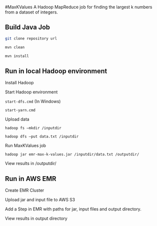 #MaxKValues
A Hadoop MapReduce job for finding the largest k numbers from a dataset of integers.

## Build Java Job

```bash
git clone repository url

mvn clean

mvn install
```

## Run in local Hadoop environment
Install Hadoop

Start Hadoop environment

```start-dfs.cmd``` (In Windows)

```start-yarn.cmd```

Upload data

```hadoop fs –mkdir /inputdir```

```hadoop dfs –put data.txt /inputdir```

Run MaxKValues job

```hadoop jar emr-max-k-values.jar /inputdir/data.txt /outputdir/```

View results in /outputdir/

## Run in AWS EMR

Create EMR Cluster

Upload jar and input file to AWS S3

Add a Step in EMR with paths for jar, input files and output directory. 

View results in output directory
